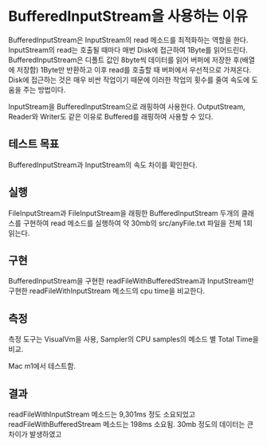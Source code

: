 # BufferedInputStream을 사용하는 이유
BufferedInputStream은 InputStream의 read 메소드를 최적화하는 역할을 한다. InputStream의 read는 호출될 때마다 매번 Disk에 접근하여 1Byte를 읽어드린다. BufferedInputStream은 디폴트 값인 8byte씩 데이터를 읽어 버퍼에 저장한 후(배열에 저장함) 1Byte만 반환하고 이후 read를 호출할 때 버퍼에서 우선적으로 가져온다. Disk에 접근하는 것은 매우 비싼 작업이기 때문에 이러한 작업의 횟수를 줄여 속도에 도움을 주는 방법이다.

InputStream을 BufferedInputStream으로 래핑하여 사용한다. OutputStream, Reader와 Writer도 같은 이유로 Buffered를 래핑하여 사용할 수 있다.

## 테스트 목표
BufferedInputStream과 InputStream의 속도 차이를 확인한다.

## 실행
FileInputStream과 FileInputStream을 래핑한 BufferedInputStream 두개의 클래스를 구현하여 read 메소드를 실행하여 약 30mb의 src/anyFile.txt 파일을 전체 1회 읽는다.

## 구현
BufferedInputStream을 구현한 readFileWithBufferedStream과 InputStream만 구현한 readFileWithInputStream 메소드의 cpu time을 비교한다.

## 측정
측정 도구는 VisualVm을 사용, Sampler의 CPU samples의 메소드 별 Total Time을 비교.

Mac m1에서 테스트함.

## 결과
readFileWithInputStream 메소드는 9,301ms 정도 소요되었고 readFileWithBufferedStream 메소드는 198ms 소요됨.
30mb 정도의 데이터는 큰 차이가 발생하였고    

